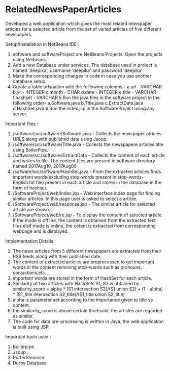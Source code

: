 # RelatedNewsPaperArticles

Developed a web application which gives the most related newspaper articles for a selected article from the set of varied articles of five different newspapers.


Setup/Installation in NetBeans IDE :
1. software and softwareProject are NetBeans Projects. Open the projects using Netbeans.
2. Add a new Database under services. The database used in project is named 'deepika', username 'deepika' and password 'deepika'
3. Make the corresponding changes in code in case you use another database setup.
4. Create a table urlsnation with the folllowing columns -
a.url - VARCHAR
b.yr - INTEGER
c.month - CHAR
d.date - INTEGER
e.title - VARCHAR
f.hashset - VARCHAR
5.Run the java files in the software project in the following order-
a.Software.java
b.Title.java
c.ExtractData.java
d.HashSet.java
6.Run the index.jsp in the SoftwareProject using any server.

Important files :
1. /software/src/software/Software.java - Collects the newspaper atricles URLS along with published date using Jsoup.
2. /software/src/software/Title.java - Collects the newspapere articles title using BoilerPipe.
3. /software/src/software/ExtractData - Collects the content of each article and writes to file. The content files are present in software directory named 2017Aug10, 2017Aug09
4. /sofware/src/software/HashSet.java - From the extracted articles finds important words(excluding stop-words present in stop-words-English.txt file) present in each article and stores in the database in the form of hashset.
5. /SoftwareProject/web/index.jsp - Web interface index page for finding similar articles. In this page user is asked to select a article.
6. /SoftwareProject/web/response.jsp - The similar article for selected article are shown.
7. /SoftwareProject/web/re.jsp - To display the content of selected article. If the mode is offline, the content is obtained from the extracted text files elsif mode is online, the cotent is extracted from corresponding webpage and is displayed.

Implementation Details :
1. The news articles from 5 different newspapers are extracted from their RSS feeds along with their published date.
2. The content of extracted articles are preprocessed to get important words in the content removing stop-words such as pronouns, conjuctions,etc..,
3. important words are stored in the form of HashSet for each article.
4. Similarity of two articles with HashSets S1, S2 is obtained by :
similarity_score = alpha * (S1 intersection S2)/(S1 union S2) + (1 - alpha) * (S1_title intersection S2_title)/(S1_title union S2_title)
5. alpha is parameter set according to the importance given to title vs content.
6. the similarity_score is above certain threhsold, the articles are regarded as similar.
7. The code for data pre-processing is written in Java, the web application is built using JSP.

Important tools used :
1. Boilerpipe
2. Jsoup
3. PorterStemmer
4. Derby Database
